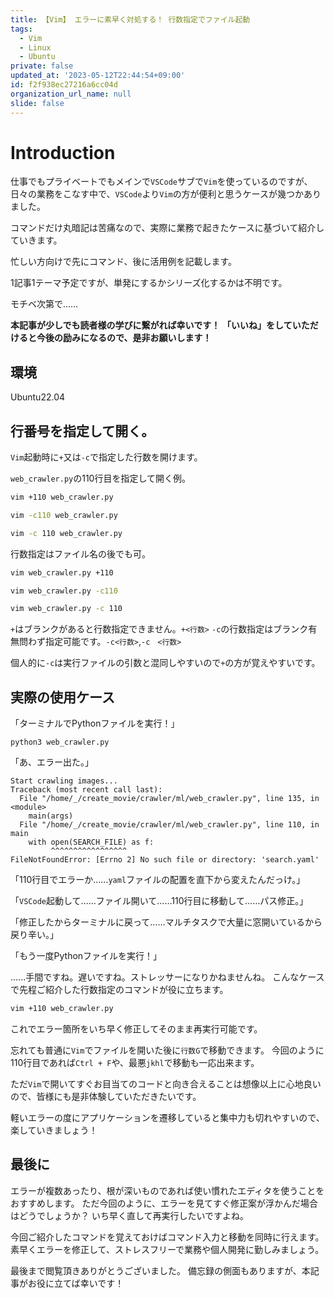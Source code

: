 ```yaml
---
title: 【Vim】 エラーに素早く対処する！ 行数指定でファイル起動
tags:
  - Vim
  - Linux
  - Ubuntu
private: false
updated_at: '2023-05-12T22:44:54+09:00'
id: f2f938ec27216a6cc04d
organization_url_name: null
slide: false
---
```

# Introduction

仕事でもプライベートでもメインで`VSCode`サブで`Vim`を使っているのですが、日々の業務をこなす中で、`VSCode`より`Vim`の方が便利と思うケースが幾つかありました。

コマンドだけ丸暗記は苦痛なので、実際に業務で起きたケースに基づいて紹介していきます。

忙しい方向けで先にコマンド、後に活用例を記載します。

1記事1テーマ予定ですが、単発にするかシリーズ化するかは不明です。

モチベ次第で……

__本記事が少しでも読者様の学びに繋がれば幸いです！__
__「いいね」をしていただけると今後の励みになるので、是非お願いします！__

## 環境
Ubuntu22.04

## 行番号を指定して開く。

`Vim`起動時に`+`又は`-c`で指定した行数を開けます。

`web_crawler.py`の110行目を指定して開く例。

```bash
vim +110 web_crawler.py
```
```bash
vim -c110 web_crawler.py
```
```bash
vim -c 110 web_crawler.py
```

行数指定はファイル名の後でも可。

```bash
vim web_crawler.py +110
```
```bash
vim web_crawler.py -c110
```
```bash
vim web_crawler.py -c 110
```

`+`はブランクがあると行数指定できません。`+<行数>`
`-c`の行数指定はブランク有無問わず指定可能です。`-c<行数>`,`-c　<行数>`

個人的に`-c`は実行ファイルの引数と混同しやすいので`+`の方が覚えやすいです。

## 実際の使用ケース

「ターミナルでPythonファイルを実行！」
```bash:
python3 web_crawler.py
```
「あ、エラー出た。」

```console:
Start crawling images...
Traceback (most recent call last):
  File "/home/_/create_movie/crawler/ml/web_crawler.py", line 135, in <module>
    main(args)
  File "/home/_/create_movie/crawler/ml/web_crawler.py", line 110, in main
    with open(SEARCH_FILE) as f:
         ^^^^^^^^^^^^^^^^^
FileNotFoundError: [Errno 2] No such file or directory: 'search.yaml'
```

「110行目でエラーか……`yaml`ファイルの配置を直下から変えたんだっけ。」

「`VSCode`起動して……ファイル開いて……110行目に移動して……パス修正。」

「修正したからターミナルに戻って……マルチタスクで大量に窓開いているから戻り辛い。」

「もう一度Pythonファイルを実行！」

......手間ですね。遅いですね。ストレッサーになりかねませんね。
こんなケースで先程ご紹介した行数指定のコマンドが役に立ちます。

```bash
vim +110 web_crawler.py
```

これでエラー箇所をいち早く修正してそのまま再実行可能です。

忘れても普通に`Vim`でファイルを開いた後に`行数G`で移動できます。
今回のように110行目であれば`Ctrl + F`や、最悪`jkhl`で移動も一応出来ます。

ただ`Vim`で開いてすぐお目当てのコードと向き合えることは想像以上に心地良いので、皆様にも是非体験していただきたいです。

軽いエラーの度にアプリケーションを遷移していると集中力も切れやすいので、楽していきましょう！

## 最後に

エラーが複数あったり、根が深いものであれば使い慣れたエディタを使うことをおすすめします。
ただ今回のように、エラーを見てすぐ修正案が浮かんだ場合はどうでしょうか？
いち早く直して再実行したいですよね。

今回ご紹介したコマンドを覚えておけばコマンド入力と移動を同時に行えます。
素早くエラーを修正して、ストレスフリーで業務や個人開発に勤しみましょう。

最後まで閲覧頂きありがとうございました。
備忘録の側面もありますが、本記事がお役に立てば幸いです！
